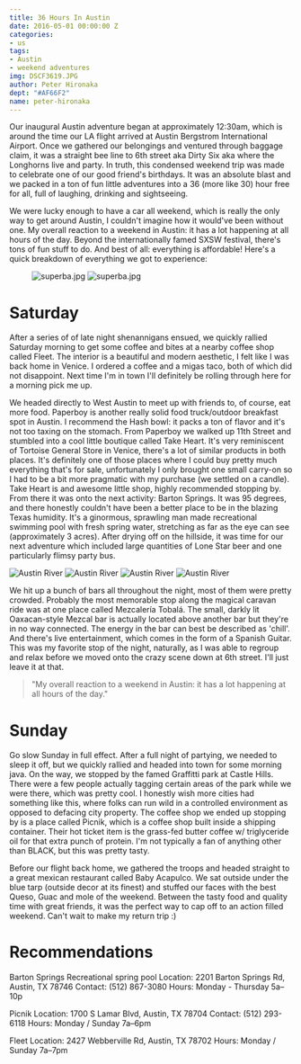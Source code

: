```yaml
---
title: 36 Hours In Austin
date: 2016-05-01 00:00:00 Z
categories:
- us
tags:
- Austin
- weekend adventures
img: DSCF3619.JPG
author: Peter Hironaka
dept: "#AF66F2"
name: peter-hironaka
---
```


Our inaugural Austin adventure began at approximately 12:30am, which is around the time our LA flight arrived at Austin Bergstrom International Airport. Once we gathered our belongings and ventured through baggage claim, it was a straight bee line to 6th street aka Dirty Six aka where the Longhorns live and party. In truth, this condensed weekend trip was made to celebrate one of our good friend's birthdays. It was an absolute blast and we packed in a ton of fun little adventures into a 36 (more like 30) hour free for all, full of laughing, drinking and sightseeing.

We were lucky enough to have a car all weekend, which is really the only way to get around Austin, I couldn't imagine how it would've been without one. My overall reaction to a weekend in Austin: it has a lot happening at all hours of the day. Beyond the internationally famed SXSW festival, there's tons of fun stuff to do. And best of all: everything is affordable! Here's a quick breakdown of everything we got to experience:

<figure> <img src="/uploads/austin-river.JPG" class="row-2" alt="superba.jpg"> <img src="/uploads/austin-fleet-coffee.jpg" class="row-2" alt="superba.jpg"></figure>

# Saturday

After a series of of late night shenannigans ensued, we quickly rallied Saturday morning to get some coffee and bites at a nearby coffee shop called Fleet. The interior is a beautiful and modern aesthetic, I felt like I was back home in Venice. I ordered a coffee and a migas taco, both of which did not disappoint. Next time I'm in town I'll definitely be rolling through here for a morning pick me up.  


We headed directly to West Austin to meet up with friends to, of course, eat more food. Paperboy is another really solid food truck/outdoor breakfast spot in Austin. I recommend the Hash bowl: it packs a ton of flavor and it's not too taxing on the stomach. From Paperboy we walked up 11th Street and stumbled into a cool little boutique called Take Heart. It's very reminiscent of Tortoise General Store in Venice, there's a lot of similar products in both places. It's definitely one of those places where I could buy pretty much everything that's for sale, unfortunately I only brought one small carry-on so I had to be a bit more pragmatic with my purchase (we settled on a candle). Take Heart is and awesome little shop, highly recommended stopping by. From there it was onto the next activity: Barton Springs. It was 95 degrees, and there honestly couldn't have been a better place to be in the blazing Texas humidity. It's a ginormous, sprawling man made recreational swimming pool with fresh spring water, stretching as far as the eye can see (approximately 3 acres). After drying off on the hillside, it was time for our next adventure which included large quantities of Lone Star beer and one particularly flimsy party bus.

![Austin River](/uploads/austin-egg.jpg)
![Austin River](/uploads/austin-takeheart.JPG)
![Austin River](/uploads/austin-takeheart-2.JPG)
![Austin River](/uploads/kam-graffiti.JPG)

We hit up a bunch of bars all throughout the night, most of them were pretty crowded. Probably the most memorable stop along the magical caravan ride was at one place called Mezcalería Tobalá. The small, darkly lit Oaxacan-style Mezcal bar is actually located above another bar but they're in no way connected. The energy in the bar can best be described as 'chill'. And there's live entertainment, which comes in the form of a Spanish Guitar. This was my favorite stop of the night, naturally, as I was able to regroup and relax before we moved onto the crazy scene down at 6th street. I'll just leave it at that.

> "My overall reaction to a weekend in Austin: it has a lot happening at all hours of the day."


# Sunday

Go slow Sunday in full effect. After a full night of partying, we needed to sleep it off, but we quickly rallied and headed into town for some morning java. On the way, we stopped by the famed Graffitti park at Castle Hills. There were a few people actually tagging certain areas of the park while we were there, which was pretty cool. I honestly wish more cities had something like this, where folks can run wild in a controlled environment as opposed to defacing city property. The coffee shop we ended up stopping by is a place called Picnik, which is a coffee shop built inside a shipping container. Their hot ticket item is the grass-fed butter coffee w/ triglyceride oil for that extra punch of protein. I'm not typically a fan of anything other than BLACK, but this was pretty tasty.

Before our flight back home, we gathered the troops and headed straight to a great mexican restaurant called Baby Acapulco. We sat outside under the blue tarp (outside decor at its finest) and stuffed our faces with the best Queso, Guac and mole of the weekend. Between the tasty food and quality time with great friends, it was the perfect way to cap off to an action filled weekend. Can't wait to make my return trip :)

# Recommendations

Barton Springs Recreational spring pool
Location: 2201 Barton Springs Rd, Austin, TX 78746
Contact: (512) 867-3080
Hours: Monday - Thursday 5a–10p

Picnik
Location: 1700 S Lamar Blvd, Austin, TX 78704
Contact: (512) 293-6118
Hours: Monday / Sunday 7a–6pm

Fleet
Location: 2427 Webberville Rd, Austin, TX 78702
Hours: Monday / Sunday 7a–7pm
